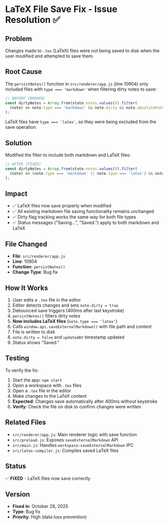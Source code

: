 # LaTeX File Save Fix - Issue Resolution ✅

## Problem

Changes made to `.tex` (LaTeX) files were not being saved to disk when the user modified and attempted to save them.

## Root Cause

The `persistNotes()` function in `src/renderer/app.js` (line 10904) only included files with `type === 'markdown'` when filtering dirty notes to save:

```javascript
// BEFORE (BROKEN)
const dirtyNotes = Array.from(state.notes.values()).filter(
  (note) => note.type === 'markdown' && note.dirty && note.absolutePath
);
```

LaTeX files have `type === 'latex'`, so they were being excluded from the save operation.

## Solution

Modified the filter to include both markdown and LaTeX files:

```javascript
// AFTER (FIXED)
const dirtyNotes = Array.from(state.notes.values()).filter(
  (note) => (note.type === 'markdown' || note.type === 'latex') && note.dirty && note.absolutePath
);
```

## Impact

- ✅ LaTeX files now save properly when modified
- ✅ All existing markdown file saving functionality remains unchanged
- ✅ Dirty flag tracking works the same way for both file types
- ✅ Status messages ("Saving…", "Saved.") apply to both markdown and LaTeX

## File Changed

- **File**: `src/renderer/app.js`
- **Line**: 10904
- **Function**: `persistNotes()`
- **Change Type**: Bug fix

## How It Works

1. User edits a `.tex` file in the editor
2. Editor detects changes and sets `note.dirty = true`
3. Debounced save triggers (400ms after last keystroke)
4. `persistNotes()` filters dirty notes
5. **Now includes LaTeX files** (`note.type === 'latex'`)
6. Calls `window.api.saveExternalMarkdown()` with file path and content
7. File is written to disk
8. `note.dirty = false` and `updatedAt` timestamp updated
9. Status shows "Saved."

## Testing

To verify the fix:

1. Start the app: `npm start`
2. Open a workspace with `.tex` files
3. Open a `.tex` file in the editor
4. Make changes to the LaTeX content
5. **Expected**: Changes save automatically after 400ms without keystroke
6. **Verify**: Check the file on disk to confirm changes were written

## Related Files

- `src/renderer/app.js`: Main renderer logic with save function
- `src/preload.js`: Exposes `saveExternalMarkdown` API
- `src/main.js`: Handles `workspace:saveExternalMarkdown` IPC
- `src/latex-compiler.js`: Compiles saved LaTeX files

## Status

✅ **FIXED** - LaTeX files now save correctly

## Version

- **Fixed in**: October 28, 2025
- **Type**: Bug fix
- **Priority**: High (data loss prevention)
